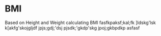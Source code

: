 # BMI
Based on Height and Weight calculating BMI
fasfkpaksf;kal;fk
]ldskg'lsk
k[akfg'skojgljdf
jpjs;gdj;'dsj
pjsdk;'gkdp'skg
jpoj;gkbpdkp
asfasf
